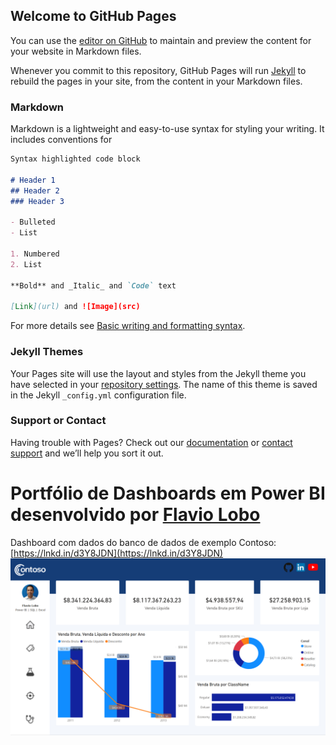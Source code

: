 ## Welcome to GitHub Pages

You can use the [editor on GitHub](https://github.com/flavioclobo/portifolio/edit/main/README.md) to maintain and preview the content for your website in Markdown files.

Whenever you commit to this repository, GitHub Pages will run [Jekyll](https://jekyllrb.com/) to rebuild the pages in your site, from the content in your Markdown files.

### Markdown

Markdown is a lightweight and easy-to-use syntax for styling your writing. It includes conventions for

```markdown
Syntax highlighted code block

# Header 1
## Header 2
### Header 3

- Bulleted
- List

1. Numbered
2. List

**Bold** and _Italic_ and `Code` text

[Link](url) and ![Image](src)
```

For more details see [Basic writing and formatting syntax](https://docs.github.com/en/github/writing-on-github/getting-started-with-writing-and-formatting-on-github/basic-writing-and-formatting-syntax).

### Jekyll Themes

Your Pages site will use the layout and styles from the Jekyll theme you have selected in your [repository settings](https://github.com/flavioclobo/portifolio/settings/pages). The name of this theme is saved in the Jekyll `_config.yml` configuration file.

### Support or Contact

Having trouble with Pages? Check out our [documentation](https://docs.github.com/categories/github-pages-basics/) or [contact support](https://support.github.com/contact) and we’ll help you sort it out.

# Portfólio de Dashboards em Power BI desenvolvido por [Flavio Lobo](https://www.linkedin.com/in/flavioclobo)
Dashboard com dados do banco de dados de exemplo Contoso: [https://lnkd.in/d3Y8JDN](https://lnkd.in/d3Y8JDN)
![](https://github.com/flavioclobo/flavioclobo/blob/main/Contoso%20(Spark).png)
